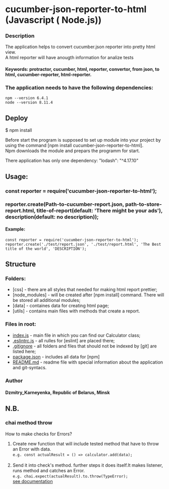 # cucumber-json-reporter-to-html (Javascript ( Node.js))

### Description 
The application helps to convert cucumber.json reporter into pretty html view.<br>
A html reporter will have anougth information for analize tests<br>

#### Keywords: protractor, cucumber, html, reporter, convertor, from json, to html, cucumber-reporter, html-reporter.
 
### The application needs to have the following dependencies:

    npm --version 6.4.1
    node --version 8.11.4

## Deploy
$ npm install

Before start the program is supposed to set up module into your project by using the command [npm install cucumber-json-reporter-to-html].<br>
Npm downloads the module and prepars the programm for start.<br>

There application has only one dependency: "lodash": "^4.17.10"

## Usage:

 ### const reporter = require('cucumber-json-reporter-to-html');
 ### reporter.create(Path-to-cucumber-report.json, path-to-store-report.html, title-of-report(default: 'There might be your ads'), description(default: no description));
 
 #### Example:
 `const reporter = require('cucumber-json-reporter-to-html');
 reporter.create('./test/report.json', './test/report.html', 'The Best title of the world', 'DESCRIPTION');`

## Structure 
### Folders:

- [css] - there are all styles that needed for making html report prettier;
- [node_modules] - will be created after [npm install] command. There will be stored all additional modules;
- [data] - containes data for creating html page;
- [utils] - contains main files with methods that create a report.

### Files in root:

- [index.js]() - main file in which you can find our Calculator class;
- [.eslintrc.js]() - all rulles for [eslint] are placed there;
- [.gitignore]() -  all folders and files that should not be indexed by [git] are listed here;
- [package.json]() - includes all data for [npm]
- [README.md]() - readme file with special information about the application and git-syntacs. 

### Author
#### Dzmitry_Karneyenka, Republic of Belarus, Minsk

## N.B.
### chai method throw
How to make checks for Errors?<br>
1. Create new function that will include tested method that have to throw an Error with data.<br>
`e.g. const actualResult = () => calculator.add(data);`<br><br>
2. Send it into check's method. further steps it does itself.It makes listener, runs method and catches an Error.<br>
`e.g. chai.expect(actualResult).to.throw(TypeError);`<br>
[see documentation](https://www.chaijs.com/api/bdd/#method_throw)<br>
